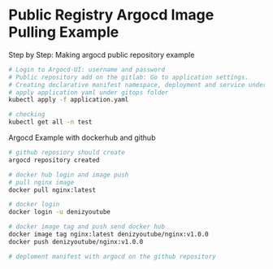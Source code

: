 # Public Registry Argocd Image Pulling Example

Step by Step: Making argocd public repository example
``` bash
# Login to Argocd-UI: username and password
# Public repository add on the gitlab: Go to application settings. 
# Creating declarative manifest namespace, deployment and service under nginx folder.
# apply application yaml under gitops folder
kubectl apply -f application.yaml

# checking
kubectl get all -n test

```

Argocd Example with dockerhub and github
``` bash
# github reposiory should create
argocd repository created

# docker hub login and image push
# pull nginx image
docker pull nginx:latest

# docker login 
docker login -u denizyoutube

# docker image tag and push send docker hub
docker image tag nginx:latest denizyoutube/nginx:v1.0.0
docker push denizyoutube/nginx:v1.0.0

# deploment manifest with argocd on the github repository


```